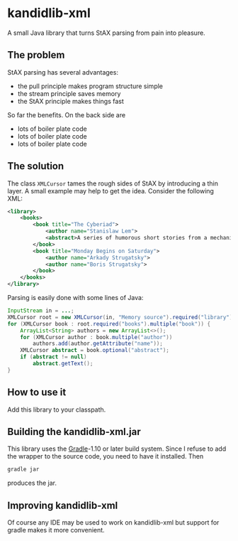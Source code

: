 kandidlib-xml
=================

A small Java library that turns StAX parsing from pain into pleasure.

The problem
---------
StAX parsing has several advantages:
* the pull principle makes program structure simple
* the stream principle saves memory
* the StAX principle makes things fast

So far the benefits. On the back side are
* lots of boiler plate code
* lots of boiler plate code
* lots of boiler plate code

The solution
---------

The class `XMLCursor` tames the rough sides of StAX by introducing a thin layer. A small example may help to get the idea. Consider the following XML:
```xml
<library>
	<books>
		<book title="The Cyberiad">
			<author name="Stanislaw Lem">
			<abstract>A series of humorous short stories from a mechanical universe</abstract>
		</book>
		<book title="Monday Begins on Saturday">
			<author name="Arkady Strugatsky">
			<author name="Boris Strugatsky">
		</book>
	</books>
</library>
```

Parsing is easily done with some lines of Java:
```java
InputStream in = ...;
XMLCursor root = new XMLCursor(in, "Memory source").required("library");
for (XMLCursor book : root.required("books").multiple("book")) {
	ArrayList<String> authors = new ArrayList<>();
	for (XMLCursor author : book.multiple("author"))
		authors.add(author.getAttribute("name"));
	XMLCursor abstract = book.optional("abstract");
	if (abstract != null)
		abstract.getText();
}
```

How to use it
----------
Add this library to your classpath.

Building the kandidlib-xml.jar
---------------------------
This library uses the [Gradle](http://gradle.org)-1.10 or later build system. Since I refuse to add the wrapper to the source code, you need to have it installed. Then
```sh
gradle jar
```
produces the jar.

Improving kandidlib-xml
-------------
Of course any IDE may be used to work on kandidlib-xml but support for gradle makes it more convenient.
